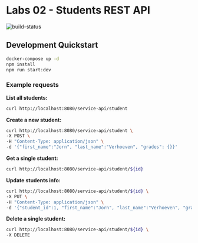 # Labs 02 - Students REST API

![build-status](https://travis-ci.com/jornverhoeven/devops-labs-02.svg?branch=master)

## Development Quickstart

```bash
docker-compose up -d
npm install
npm run start:dev
```

### Example requests

**List all students:**
```bash
curl http://localhost:8080/service-api/student
```

**Create a new student:**
```bash
curl http://localhost:8080/service-api/student \
-X POST \
-H "Content-Type: application/json" \
-d '{"first_name":"Jorn", "last_name":"Verhoeven", "grades": {}}'
```

**Get a single student:**
```bash
curl http://localhost:8080/service-api/student/${id}
```


**Update students info:**
```bash
curl http://localhost:8080/service-api/student/${id} \
-X PUT \
-H "Content-Type: application/json" \
-d '{"student_id":1, "first_name":"Jorn", "last_name":"Verhoeven", "grades": { "devOps": 8.0 }}'
```

**Delete a single student:**
```bash
curl http://localhost:8080/service-api/student/${id} \
-X DELETE
```
